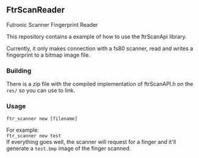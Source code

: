 ## FtrScanReader
Futronic Scanner Fingerprint Reader

This repository contains a example of how to use the ftrScanApi library.

Currently, it only makes connection with a fs80 scanner, read and writes a fingerprint to a bitmap image file.

### Building
There is a zip file with the compiled implementation of ftrScanAPI.h on the <code>res/</code> so you can use to link.

### Usage
<code>ftr_scanner new [filename]</code>

For example:<br/>
<code>ftr_scanner new test</code><br/>
If everything goes well, the scanner will request for a finger and it'll generate a <code>test.bmp</code> image of the finger scanned.
